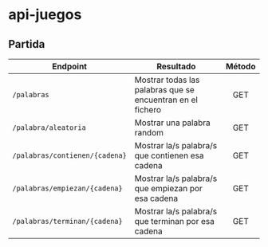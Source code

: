 # api-juegos
## Partida

| Endpoint                      | Resultado                                                    | Método |
|-------------------------------|--------------------------------------------------------------|:------:|
| `/palabras`                   | Mostrar todas las palabras que se encuentran en el fichero   |  GET   |
| `/palabra/aleatoria`          | Mostrar una palabra random                                   |  GET   |
| `/palabras/contienen/{cadena}` | Mostrar la/s palabra/s que contienen esa cadena              |  GET   |
| `/palabras/empiezan/{cadena}` | Mostrar la/s palabra/s que empiezan por esa cadena           |  GET   |
| `/palabras/terminan/{cadena}` | Mostrar la/s palabra/s que terminan por esa cadena           |  GET   |
